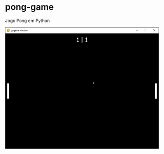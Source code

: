 # pong-game
Jogo Pong em Python

![Pong](https://github.com/BrunoVieiraBarbosa/pong-game/blob/main/image/game.png)
